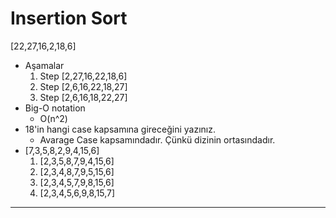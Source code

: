# **Insertion Sort**
[22,27,16,2,18,6]
* Aşamalar
  1. Step  [2,27,16,22,18,6]
  2. Step  [2,6,16,22,18,27]
  3. Step  [2,6,16,18,22,27]
* Big-O notation 
    * O(n^2)
* 18'in hangi case kapsamına gireceğini yazınız.
    * Avarage Case kapsamındadır. Çünkü dizinin ortasındadır.
* [7,3,5,8,2,9,4,15,6]
    1. [2,3,5,8,7,9,4,15,6]
    1. [2,3,4,8,7,9,5,15,6]
    1. [2,3,4,5,7,9,8,15,6]
    1. [2,3,4,5,6,9,8,15,7]
---